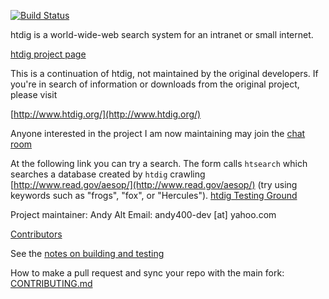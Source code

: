 [![Build Status](https://travis-ci.org/andy5995/htdig.svg?branch=master)](https://travis-ci.org/andy5995/htdig)

htdig is a world-wide-web search system for an intranet or small internet.

[htdig project page](https://github.com/andy5995/htdig/)

This is a continuation of htdig, not maintained by the original developers.
If you're in search of information or downloads from the original project,
please visit

[http://www.htdig.org/](http://www.htdig.org/)

Anyone interested in the project I am now maintaining may join the
[chat room](https://join.slack.com/t/htdig/shared_invite/enQtMjY3NDU1MjMwODk3LTdmM2I2OWI5NWI4MzU4Y2JmMjk2MzAxNDYzM2IzZjJmMGE2MDZmMWMxNDY3MjAwOGFjMmE1YjM2MmM4MzVkNzk)

At the following link you can try a search. The form calls `htsearch` which searches
a database created by `htdig` crawling [http://www.read.gov/aesop/](http://www.read.gov/aesop/)
(try using keywords such as "frogs", "fox", or "Hercules").
[htdig Testing Ground](http://htdig.dreamhosters.com/)

Project maintainer: Andy Alt
Email: andy400-dev [at] yahoo.com

[Contributors](https://github.com/andy5995/htdig/graphs/contributors)

See the
[notes on building and testing](TESTING.md)

How to make a pull request and sync your repo with the main fork:
[CONTRIBUTING.md](CONTRIBUTING.md)
